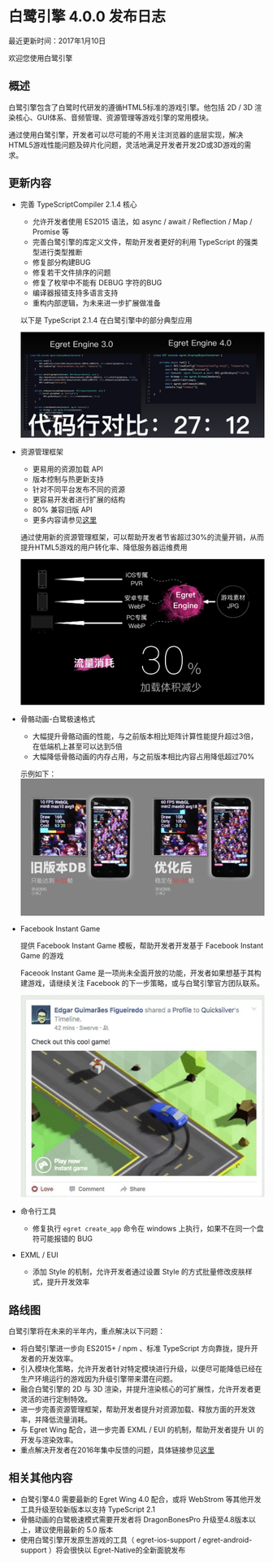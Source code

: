 白鹭引擎 4.0.0 发布日志
===============================


最近更新时间：2017年1月10日


欢迎您使用白鹭引擎

## 概述

白鹭引擎包含了白鹭时代研发的遵循HTML5标准的游戏引擎。他包括 2D / 3D 渲染核心、GUI体系、音频管理、资源管理等游戏引擎的常用模块。

通过使用白鹭引擎，开发者可以尽可能的不用关注浏览器的底层实现，解决HTML5游戏性能问题及碎片化问题，灵活地满足开发者开发2D或3D游戏的需求。

## 更新内容

* 完善 TypeScriptCompiler 2.1.4 核心
    * 允许开发者使用 ES2015 语法，如 async / await / Reflection / Map / Promise 等
    * 完善白鹭引擎的库定义文件，帮助开发者更好的利用 TypeScript 的强类型进行类型推断
    * 修复部分构建BUG
    * 修复若干文件排序的问题
    * 修复了枚举中不能有 DEBUG 字符的BUG
    * 编译器报错支持多语言支持
    * 重构内部逻辑，为未来进一步扩展做准备
    
    以下是 TypeScript 2.1.4 在白鹭引擎中的部分典型应用
    
    ![TypeScript 2.1.4 特性概述](images/typescript.jpg)

* 资源管理框架
    * 更易用的资源加载 API
    * 版本控制与热更新支持
    * 针对不同平台发布不同的资源
    * 更容易开发者进行扩展的结构
    * 80% 兼容旧版 API
    * 更多内容请参见[这里](https://github.com/egret-labs/resourcemanager)

    通过使用新的资源管理框架，可以帮助开发者节省超过30%的流量开销，从而提升HTML5游戏的用户转化率、降低服务器运维费用
    
    ![资源管理框架](images/res.jpg)

* 骨骼动画-白鹭极速格式
    * 大幅提升骨骼动画的性能，与之前版本相比矩阵计算性能提升超过3倍，在低端机上甚至可以达到5倍
    * 大幅降低骨骼动画的内存占用，与之前版本相比内容占用降低超过70%

    示例如下：
    ![白鹭极速格式](images/dragonbones.jpg)

* Facebook Instant Game
    
    提供 Facebook Instant Game 模板，帮助开发者开发基于 Facebook Instant Game 的游戏 
    
    Faceook Instant Game 是一项尚未全面开放的功能，开发者如果想基于其构建游戏，请继续关注 Facebook 的下一步策略，或与白鹭引擎官方团队联系。

    ![Instant Game](images/facebook-instant.jpg)

* 命令行工具
    * 修复执行 ``` egret create_app ``` 命令在 windows 上执行，如果不在同一个盘符可能报错的 BUG

* EXML / EUI
    * 添加 Style 的机制，允许开发者通过设置 Style 的方式批量修改皮肤样式，提升开发效率

## 路线图

白鹭引擎将在未来的半年内，重点解决以下问题：

* 将白鹭引擎进一步向 ES2015+ / npm 、标准 TypeScript 方向靠拢，提升开发者的开发效率。
* 引入模块化策略，允许开发者针对特定模块进行升级，以便尽可能降低已经在生产环境运行的游戏因为升级引擎带来潜在问题。
* 融合白鹭引擎的 2D 与 3D 渲染，并提升渲染核心的可扩展性，允许开发者更灵活的进行定制特效。
* 进一步完善资源管理框架，帮助开发者提升对资源加载、释放方面的开发效率，并降低流量消耗。
* 与 Egret Wing 配合，进一步完善 EXML / EUI 的机制，帮助开发者提升 UI 的开发与渲染效率。
* 重点解决开发者在2016年集中反馈的问题，具体链接参见[这里](http://bbs.egret.com/thread-25005-1-1.html)

## 相关其他内容
* 白鹭引擎4.0 需要最新的 Egret Wing 4.0 配合，或将 WebStrom 等其他开发工具升级至较新版本以支持 TypeScript 2.1
* 骨骼动画的白鹭极速模式需要开发者将 DragonBonesPro 升级至4.8版本以上，建议使用最新的 5.0 版本
* 使用白鹭引擎开发原生游戏的工具（ egret-ios-support / egret-android-support ）将会很快以 Egret-Native的全新面貌发布